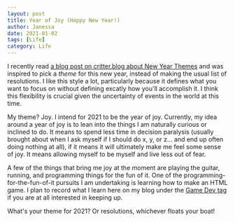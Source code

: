 ```yaml
---
layout: post
title: Year of Joy (Happy New Year!)
author: Janessa
date: 2021-01-02
tags: [Life]
category: Life
---
```


I recently read [a blog post on critter.blog about New Year Themes](https://critter.blog/2020/12/30/2021-the-year-of-courage/) and was inspired to pick a *theme* for this new year, instead of making the usual list of resolutions. I like this style a lot, particularly because it defines what you want to focus on without defining excatly how you'll accomplish it. I think this flexibility is crucial given the uncertainty of events in the world at this time.

My theme? Joy. I intend for 2021 to be the year of joy. Currently, my idea around a year of joy is to lean into the things I am naturally curious or inclined to do. It means to spend less time in decision paralysis (usually brought about when I ask myself if I should do x, y, or z... and end up often doing nothing at all), if it means it will ultimately make me feel some sense of joy. It means allowing myself to be myself and live less out of fear.

A few of the things that bring me joy at the moment are playing the guitar, running, and programming things for the fun of it. One of the programming-for-the-fun-of-it pursuits I am undertaking is learning how to make an HTML game. I plan to record what I learn here on my blog under the [Game Dev tag](/tags/#Game%20Dev) if you are at all interested in keeping up.

What's your theme for 2021? Or resolutions, whichever floats your boat!
